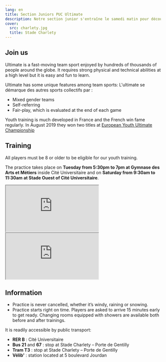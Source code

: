 ```yaml
---
lang: en
title: Section Juniors PUC Ultimate
description: Notre section junior s'entraîne le samedi matin pour découvrir l'ultimate et participer aux championnats de France en fin d'année.
cover:
  src: charlety.jpg
  title: Stade Charlety
---
```


## Join us

Ultimate is a fast-moving team sport enjoyed by hundreds of thousands of people around the globe. It requires strong physical and technical abilities at a high level but it is easy and fun to learn.

Ultimate has some unique features among team sports:
L'ultimate se démarque des autres sports collectifs par :
* Mixed gender teams
* Self-referring
* Fair-play, which is evaluated at the end of each game

Youth training is much developed in France and the French win fame regularly. In August 2019 they won two titles at <a href="https://www.youtube.com/watch?v=26fasW7isYM">European Youth Ultimate Championship</a>

## Training

All players must be 8 or older to be eligible for our youth training.

The practice takes place on **Tuesday from 5:30pm to 7pm at Gymnase des Arts et Métiers** inside Cité Universitaire and on **Saturday from 9:30am to 11:30am at Stade Ouest of Cité Universitaire**.

<iframe class="charlety" src="https://www.google.com/maps/embed?pb=!1m14!1m8!1m3!1d10508.403649345673!2d2.3343372!3d48.818136!3m2!1i1024!2i768!4f13.1!3m3!1m2!1s0x0%3A0xcc60ba1872d72493!2sGymnase%20des%20Arts%20et%20M%C3%A9tiers!5e0!3m2!1sfr!2sfr!4v1567499121068!5m2!1sfr!2sfr"></iframe>


<iframe class="charlety" src="https://www.google.com/maps/embed?pb=!1m18!1m12!1m3!1d1313.511257225524!2d2.3299169582910815!3d48.81963186087285!2m3!1f0!2f0!3f0!3m2!1i1024!2i768!4f13.1!3m3!1m2!1s0x47e671a63b6a4c6f%3A0xd5ab8a3826c34384!2sStade+Ouest+CIUP!5e0!3m2!1sfr!2sfr!4v1537263743348"></iframe>

## Information

* Practice is never cancelled, whether it’s windy, raining or snowing.
* Practice starts right on time. Players are asked to arrive 15 minutes early to get ready. Changing rooms equipped with showers are available both before and after trainings.

<p> It is readily accessible by public transport:</p>

* **RER B** : Cité Universitaire
* **Bus 21** and **67** : stop at Stade Charlety – Porte de Gentilly
* **Tram T3** : stop at Stade Charlety – Porte de Gentilly
* **Vélib'** : station located at 5 boulevard Jourdan
